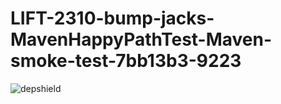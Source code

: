 # LIFT-2310-bump-jacks-MavenHappyPathTest-Maven-smoke-test-7bb13b3-9223

![depshield](https://dev1.dev.depshield.sonatype.org/badges/depshield-testing/LIFT-2310-bump-jacks-MavenHappyPathTest-Maven-smoke-test-7bb13b3-9223/depshield.svg)